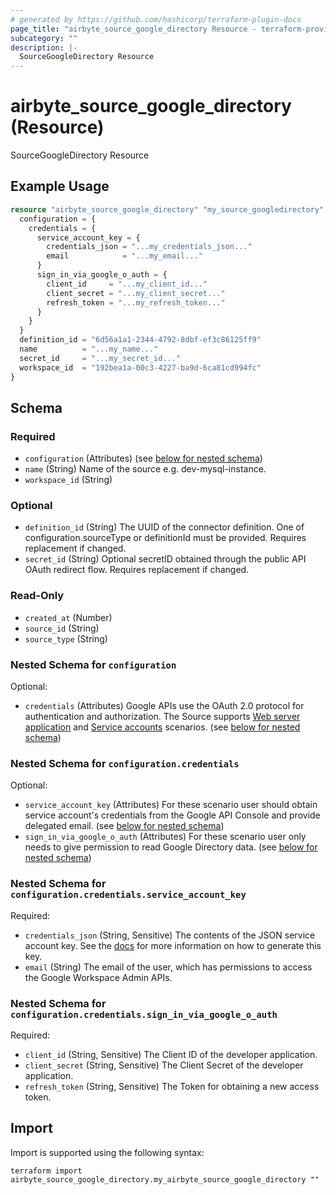 ```yaml
---
# generated by https://github.com/hashicorp/terraform-plugin-docs
page_title: "airbyte_source_google_directory Resource - terraform-provider-airbyte"
subcategory: ""
description: |-
  SourceGoogleDirectory Resource
---
```


# airbyte_source_google_directory (Resource)

SourceGoogleDirectory Resource

## Example Usage

```terraform
resource "airbyte_source_google_directory" "my_source_googledirectory" {
  configuration = {
    credentials = {
      service_account_key = {
        credentials_json = "...my_credentials_json..."
        email            = "...my_email..."
      }
      sign_in_via_google_o_auth = {
        client_id     = "...my_client_id..."
        client_secret = "...my_client_secret..."
        refresh_token = "...my_refresh_token..."
      }
    }
  }
  definition_id = "6d56a1a1-2344-4792-8dbf-ef3c86125ff9"
  name          = "...my_name..."
  secret_id     = "...my_secret_id..."
  workspace_id  = "192bea1a-00c3-4227-ba9d-6ca81cd994fc"
}
```

<!-- schema generated by tfplugindocs -->
## Schema

### Required

- `configuration` (Attributes) (see [below for nested schema](#nestedatt--configuration))
- `name` (String) Name of the source e.g. dev-mysql-instance.
- `workspace_id` (String)

### Optional

- `definition_id` (String) The UUID of the connector definition. One of configuration.sourceType or definitionId must be provided. Requires replacement if changed.
- `secret_id` (String) Optional secretID obtained through the public API OAuth redirect flow. Requires replacement if changed.

### Read-Only

- `created_at` (Number)
- `source_id` (String)
- `source_type` (String)

<a id="nestedatt--configuration"></a>
### Nested Schema for `configuration`

Optional:

- `credentials` (Attributes) Google APIs use the OAuth 2.0 protocol for authentication and authorization. The Source supports <a href="https://developers.google.com/identity/protocols/oauth2#webserver" target="_blank">Web server application</a> and <a href="https://developers.google.com/identity/protocols/oauth2#serviceaccount" target="_blank">Service accounts</a> scenarios. (see [below for nested schema](#nestedatt--configuration--credentials))

<a id="nestedatt--configuration--credentials"></a>
### Nested Schema for `configuration.credentials`

Optional:

- `service_account_key` (Attributes) For these scenario user should obtain service account's credentials from the Google API Console and provide delegated email. (see [below for nested schema](#nestedatt--configuration--credentials--service_account_key))
- `sign_in_via_google_o_auth` (Attributes) For these scenario user only needs to give permission to read Google Directory data. (see [below for nested schema](#nestedatt--configuration--credentials--sign_in_via_google_o_auth))

<a id="nestedatt--configuration--credentials--service_account_key"></a>
### Nested Schema for `configuration.credentials.service_account_key`

Required:

- `credentials_json` (String, Sensitive) The contents of the JSON service account key. See the <a href="https://developers.google.com/admin-sdk/directory/v1/guides/delegation">docs</a> for more information on how to generate this key.
- `email` (String) The email of the user, which has permissions to access the Google Workspace Admin APIs.


<a id="nestedatt--configuration--credentials--sign_in_via_google_o_auth"></a>
### Nested Schema for `configuration.credentials.sign_in_via_google_o_auth`

Required:

- `client_id` (String, Sensitive) The Client ID of the developer application.
- `client_secret` (String, Sensitive) The Client Secret of the developer application.
- `refresh_token` (String, Sensitive) The Token for obtaining a new access token.

## Import

Import is supported using the following syntax:

```shell
terraform import airbyte_source_google_directory.my_airbyte_source_google_directory ""
```
